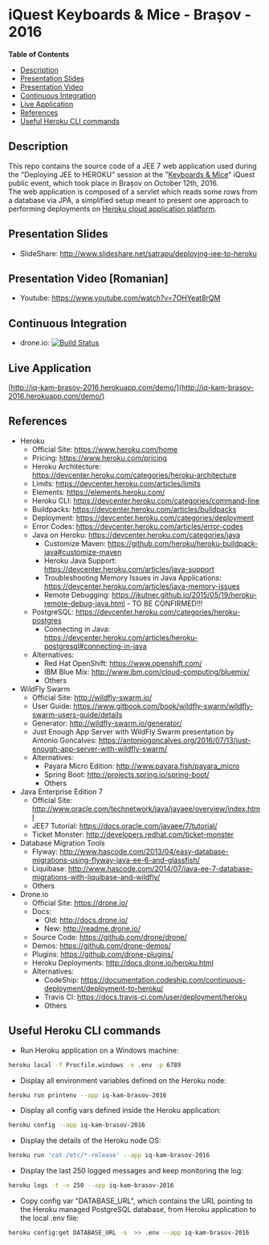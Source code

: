 # iQuest Keyboards & Mice - Brașov - 2016
**Table of Contents**  
- [Description](#description)  
- [Presentation Slides](#slides)  
- [Presentation Video](#video)  
- [Continuous Integration](#ci)  
- [Live Application](#live-application)  
- [References](#references)  
- [Useful Heroku CLI commands](#heroku-cli-commands)  

<a name="description">Description</a>
--
This repo contains the source code of a JEE 7 web application used during the "Deploying JEE to HEROKU" session at the "[Keyboards & Mice](http://www.iquestgroup.com/en/event/keyboards-mice-brasov-2016/)" iQuest public event, which took place in Brașov on October 12th, 2016.  
The web application is composed of a servlet which reads some rows from a database via JPA, a simplified setup meant to present one approach to performing deployments on [Heroku cloud application platform](https://www.heroku.com/home).

<a name="slides">Presentation Slides</a>
--
* SlideShare: http://www.slideshare.net/satrapu/deploying-jee-to-heroku

<a name="video">Presentation Video [Romanian]</a>
--
* Youtube: https://www.youtube.com/watch?v=7OHYeat8rQM

<a name="ci">Continuous Integration</a>
--
* drone.io: [![Build Status](https://drone.io/github.com/satrapu/iquest-keyboards-and-mice-brasov-2016/status.png)](https://drone.io/github.com/satrapu/iquest-keyboards-and-mice-brasov-2016/latest)

<a name="live-application">Live Application</a>
-- 
[http://iq-kam-brasov-2016.herokuapp.com/demo/](http://iq-kam-brasov-2016.herokuapp.com/demo/)

<a name="references">References</a>
--
* Heroku
  * Official Site: https://www.heroku.com/home
  * Pricing: https://www.heroku.com/pricing
  * Heroku Architecture: https://devcenter.heroku.com/categories/heroku-architecture
  * Limits: https://devcenter.heroku.com/articles/limits  
  * Elements: https://elements.heroku.com/
  * Heroku CLI: https://devcenter.heroku.com/categories/command-line
  * Buildpacks: https://devcenter.heroku.com/articles/buildpacks
  * Deployment: https://devcenter.heroku.com/categories/deployment
  * Error Codes: https://devcenter.heroku.com/articles/error-codes  
  * Java on Heroku: https://devcenter.heroku.com/categories/java  
    * Customize Maven: https://github.com/heroku/heroku-buildpack-java#customize-maven
    * Heroku Java Support: https://devcenter.heroku.com/articles/java-support  
    * Troubleshooting Memory Issues in Java Applications: https://devcenter.heroku.com/articles/java-memory-issues  
    * Remote Debugging: https://jkutner.github.io/2015/05/19/heroku-remote-debug-java.html - TO BE CONFIRMED!!!
  * PostgreSQL: https://devcenter.heroku.com/categories/heroku-postgres
    * Connecting in Java: https://devcenter.heroku.com/articles/heroku-postgresql#connecting-in-java
  * Alternatives:
    * Red Hat OpenShift: https://www.openshift.com/  
    * IBM Blue Mix: http://www.ibm.com/cloud-computing/bluemix/  
    * Others
* WildFly Swarm
  * Official Site: http://wildfly-swarm.io/
  * User Guide: https://www.gitbook.com/book/wildfly-swarm/wildfly-swarm-users-guide/details
  * Generator: http://wildfly-swarm.io/generator/
  * Just Enough App Server with WildFly Swarm presentation by Antonio Goncalves: https://antoniogoncalves.org/2016/07/13/just-enough-app-server-with-wildfly-swarm/
  * Alternatives:
    * Payara Micro Edition: http://www.payara.fish/payara_micro
    * Spring Boot: http://projects.spring.io/spring-boot/
    * Others
* Java Enterprise Edition 7
  * Official Site: http://www.oracle.com/technetwork/java/javaee/overview/index.html
  * JEE7 Tutorial: https://docs.oracle.com/javaee/7/tutorial/
  * Ticket Monster: http://developers.redhat.com/ticket-monster
* Database Migration Tools
  * Flyway: http://www.hascode.com/2013/04/easy-database-migrations-using-flyway-java-ee-6-and-glassfish/
  * Liquibase: http://www.hascode.com/2014/07/java-ee-7-database-migrations-with-liquibase-and-wildfly/
  * Others
* Drone.io
  * Official Site: https://drone.io/
  * Docs: 
    * Old: http://docs.drone.io/
    * New: http://readme.drone.io/
  * Source Code: https://github.com/drone/drone/
  * Demos: https://github.com/drone-demos/
  * Plugins: https://github.com/drone-plugins/
  * Heroku Deployments: http://docs.drone.io/heroku.html
  * Alternatives:
    * CodeShip: https://documentation.codeship.com/continuous-deployment/deployment-to-heroku/
    * Travis CI: https://docs.travis-ci.com/user/deployment/heroku
    * Others
  
<a name="heroku-cli-commands">Useful Heroku CLI commands</a>
--
* Run Heroku application on a Windows machine:
```bash
heroku local -f Procfile.windows -e .env -p 6789
```

* Display all environment variables defined on the Heroku node:
```bash
heroku run printenv --app iq-kam-brasov-2016
```

* Display all config vars defined inside the Heroku application:
```bash
heroku config --app iq-kam-brasov-2016
```

* Display the details of the Heroku node OS:
```bash
heroku run 'cat /etc/*-release' --app iq-kam-brasov-2016
```

* Display the last 250 logged messages and keep monitoring the log:
```bash
heroku logs -t -n 250 --app iq-kam-brasov-2016
```

* Copy config var "DATABASE_URL", which contains the URL pointing to the Heroku managed PostgreSQL database, from Heroku application to the local .env file:
```bash
heroku config:get DATABASE_URL -s  >> .env --app iq-kam-brasov-2016
```
